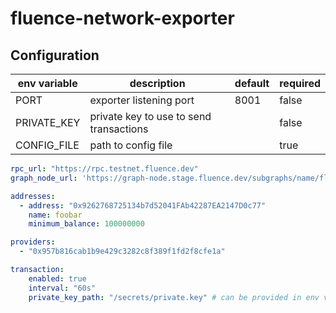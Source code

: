 # fluence-network-exporter

## Configuration

| env variable | description                             | default | required |
| ------------ | --------------------------------------- | ------- | -------- |
| PORT         | exporter listening port                 | 8001    | false    |
| PRIVATE_KEY  | private key to use to send transactions |         | false    |
| CONFIG_FILE  | path to config file                     |         | true     |

```yml
rpc_url: "https://rpc.testnet.fluence.dev"
graph_node_url: 'https://graph-node.stage.fluence.dev/subgraphs/name/fluence-deal-contracts-3d15b6b4'

addresses:
  - address: "0x9262768725134b7d52041FAb42287EA2147D0c77"
    name: foobar
    minimum_balance: 100000000

providers:
  - "0x957b816cab1b9e429c3282c8f389f1fd2f8cfe1a"

transaction:
    enabled: true
    interval: "60s"
    private_key_path: "/secrets/private.key" # can be provided in env variable PRIVATE_KEY
```
